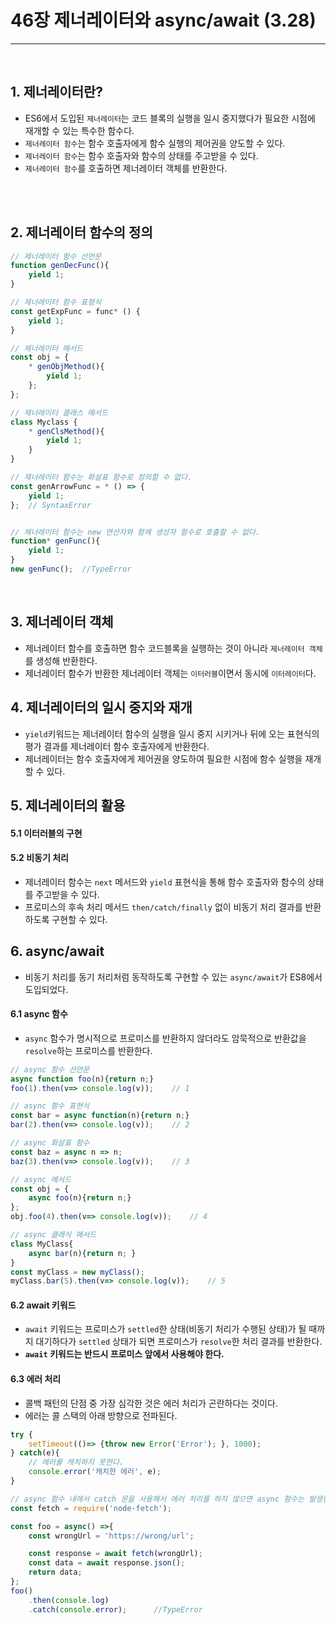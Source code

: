 # 46장 제너레이터와 async/await (3.28)
<hr>
<br>

## 1. 제너레이터란?
- ES6에서 도입된 `제너레이터`는 코드 블록의 실행을 일시 중지했다가 필요한 시점에 재개할 수 있는 특수한 함수다.
- `제너레이터 함수`는 함수 호출자에게 함수 실행의 제어권을 양도할 수 있다.
- `제너레이터 함수`는 함수 호출자와 함수의 상태를 주고받을 수 있다.
- `제너레이터 함수`를 호출하면 제너레이터 객체를 반환한다.
<br>
<br>

## 2. 제너레이터 함수의 정의
```jsx
// 제너레이터 함수 선언문
function genDecFunc(){
    yield 1;
}

// 제너레이터 함수 표형식
const getExpFunc = func* () {
    yield 1;
}

// 제너레이터 메서드
const obj = {
    * genObjMethod(){
        yield 1;
    };
};

// 제너레이터 클래스 메서드
class Myclass {
    * genClsMethod(){
        yield 1;
    }
}
```
```jsx
// 제너레이터 함수는 화살표 함수로 정의할 수 없다.
const genArrowFunc = * () => {
    yield 1;
};  // SyntaxError


// 제너레이터 함수는 new 연산자와 함께 생성자 함수로 호출할 수 없다.
function* genFunc(){
    yield 1;
}
new genFunc();  //TypeError
```
<br>

## 3. 제너레이터 객체
- 제너레이터 함수를 호출하면 함수 코드블록을 실행하는 것이 아니라 `제너레이터 객체`를 생성해 반환한다.
- 제너레이터 함수가 반환한 제너레이터 객체는 `이터러블`이면서 동시에 `이터레이터`다.

## 4. 제너레이터의 일시 중지와 재개
- `yield`키워드는 제너레이터 함수의 실행을 일시 중지 시키거나 뒤에 오는 표현식의 평가 결과를 제너레이터 함수 호출자에게 반환한다.
- 제너레이터는 함수 호출자에게 제어권을 양도하여 필요한 시점에 함수 실행을 재개할 수 있다.

## 5. 제너레이터의 활용
#### 5.1 이터러블의 구현
#### 5.2 비동기 처리
- 제너레이터 함수는 `next` 메서드와 `yield` 표현식을 통해 함수 호출자와 함수의 상태를 주고받을 수 있다.
- 프로미스의 후속 처리 메서드 `then/catch/finally` 없이 비동기 처리 결과를 반환하도록 구현할 수 있다.

## 6. async/await
- 비동기 처리를 동기 처리처럼 동작하도록 구현할 수 있는 `async/await`가 ES8에서 도입되었다.
#### 6.1 async 함수
- `async` 함수가 명시적으로 프로미스를 반환하지 않더라도 암묵적으로 반환값을 `resolve`하는 프로미스를 반환한다.
```jsx
// async 함수 선언문
async function foo(n){return n;}
foo(1).then(v=> console.log(v));    // 1

// async 함수 표현식
const bar = async function(n){return n;}
bar(2).then(v=> console.log(v));    // 2

// async 화살표 함수
const baz = async n => n;
baz(3).then(v=> console.log(v));    // 3

// async 메서드
const obj = {
    async foo(n){return n;}
};
obj.foo(4).then(v=> console.log(v));    // 4

// async 클래식 메서드
class MyClass{
    async bar(n){return n; }
}
const myClass = new myClass();
myClass.bar(5).then(v=> console.log(v));    // 5
```

#### 6.2 await 키워드
- `await` 키워드는 프로미스가 `settled`한 상태(비동기 처리가 수행된 상태)가 될 때까지 대기하다가 `settled` 상태가 되면 프로미스가 `resolve`한 처리 결과를 반환한다.
- **`await` 키워드는 반드시 프로미스 앞에서 사용해야 한다.**

#### 6.3 에러 처리
- 콜백 패턴의 단점 중 가장 심각한 것은 에러 처리가 곤란하다는 것이다.
- 에러는 콜 스택의 아래 방향으로 전파된다. 
```jsx
try {
    setTimeout(()=> {throw new Error('Error'); }, 1000);
} catch(e){
    // 에러를 캐치하지 못한다.
    console.error('캐치한 에러', e);
}

// async 함수 내에서 catch 문을 사용해서 에러 처리를 하지 않으면 async 함수는 발생한 에러를 reject하는 프로미스를 반환한다. 따라서 async 함수를 호출하고 Promise.prototype.catch 후속 처리 메서드를 사용해 에러를 캐치할 수도 있다.
const fetch = require('node-fetch');

const foo = async() =>{
    const wrongUrl = 'https://wrong/url';

    const response = await fetch(wrongUrl);
    const data = await response.json();
    return data;
};
foo()
    .then(console.log)
    .catch(console.error);      //TypeError
```